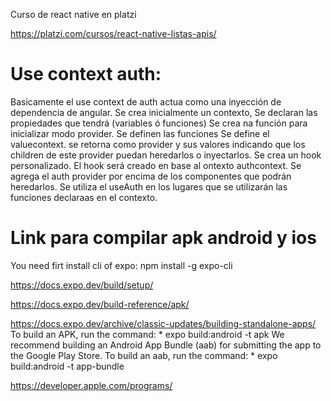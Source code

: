 Curso de react native en platzi

https://platzi.com/cursos/react-native-listas-apis/

# Use context auth:
Basicamente el use context de auth actua como una inyección de dependencia de angular.
Se crea inicialmente un contexto,
Se declaran las propiedades que tendrá (variables ó funciones)
Se crea na función para inicializar modo provider.
Se definen las funciones
Se define el valuecontext.
se retorna como provider y sus valores indicando que los children de este provider puedan heredarlos o inyectarlos.
Se crea un hook personalizado.
El hook será creado en base al ontexto authcontext.
Se agrega el auth provider por encima de los componentes que podrán heredarlos.
Se utiliza el useAuth en los lugares que se utilizarán las funciones declaraas en el contexto.


# Link para compilar apk android y ios 
You need firt install cli of expo:
    npm install -g expo-cli


https://docs.expo.dev/build/setup/

https://docs.expo.dev/build-reference/apk/

https://docs.expo.dev/archive/classic-updates/building-standalone-apps/
    To build an APK, run the command:
        * expo build:android -t apk
    We recommend building an Android App Bundle (aab) for submitting the app to the Google Play Store. To build an aab, run the command:
        * expo build:android -t app-bundle

https://developer.apple.com/programs/